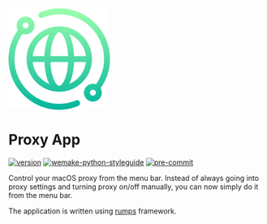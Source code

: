 <img src="icons/icon.png" alt="Icon" width="200px"/>

<h1>Proxy App</h1>

[![version](https://img.shields.io/badge/Version-0.1.0-brightgreen)]()
[![wemake-python-styleguide](https://img.shields.io/badge/style-wemake-000000.svg)](https://wemake-python-styleguide.readthedocs.io/en/latest/)
[![pre-commit](https://img.shields.io/badge/pre--commit-enabled-brightgreen?logo=pre-commit)](https://github.com/pre-commit/pre-commit)

Control your macOS proxy from the menu bar. Instead of always going into proxy settings and turning proxy on/off
manually, you can now simply do it from the menu bar.

The application is written using [rumps](https://github.com/jaredks/rumps) framework.
